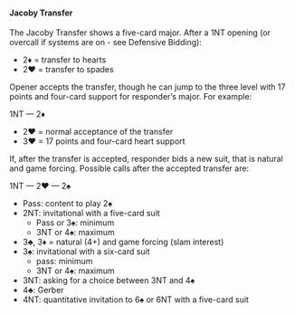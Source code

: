 #### Jacoby Transfer
The Jacoby Transfer shows a five-card major.
After a 1NT opening (or overcall if systems are on - see Defensive Bidding):
   * 2♦ = transfer to hearts
   * 2♥ = transfer to spades

Opener accepts the transfer, though he can jump to the three level
with 17 points and four-card support for responder’s major. For example:

1NT — 2♦

   * 2♥ = normal acceptance of the transfer
   * 3♥ = 17 points and four-card heart support

If, after the transfer is accepted, responder bids a new suit,
that is natural and game forcing.
Possible calls after the accepted transfer are:

1NT — 2♥ — 2♠
   * Pass: content to play 2♠
   * 2NT: invitational with a five-card suit
      * Pass or 3♠: minimum
      * 3NT or 4♠: maximum
   * 3♣, 3♦ = natural (4+) and game forcing (slam interest)
   * 3♠: invitational with a six-card suit
      * pass: minimum
      * 3NT or 4♠: maximum
   * 3NT: asking for a choice between 3NT and 4♠
   * 4♣: Gerber
   * 4NT: quantitative invitation to 6♠ or 6NT with a five-card suit
